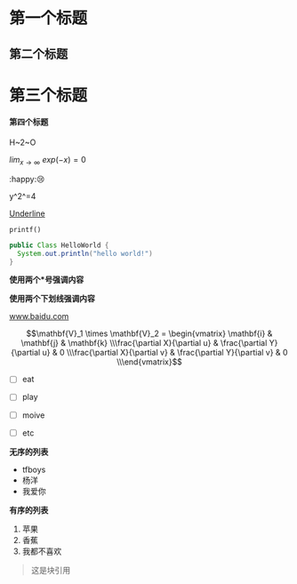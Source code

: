 



# 第一个标题

## 第二个标题

# 第三个标题

#### 第四个标题



H~2~O

$lim_{x \to \infty} \ exp(-x)=0$

:happy::cry:

y^2^=4

<u>Underline</u>

`printf()`

~~~java
public Class HelloWorld {
  System.out.println("hello world!")
}
~~~

**使用两个*号强调内容**

__使用两个下划线强调内容__

www.baidu.com

[^注释]: Somebody that I used to know

$$\mathbf{V}_1 \times \mathbf{V}_2 =  \begin{vmatrix} \mathbf{i} & \mathbf{j} & \mathbf{k} \\\frac{\partial X}{\partial u} &  \frac{\partial Y}{\partial u} & 0 \\\frac{\partial X}{\partial v} &  \frac{\partial Y}{\partial v} & 0 \\\end{vmatrix}$$



-[ ] eat


-[ ] play 
-[ ] moive
-[ ] etc 



**无序的列表**

* tfboys
* 杨洋
* 我爱你

**有序的列表**

1. 苹果
2. 香蕉
3. 我都不喜欢

> 这是块引用



























